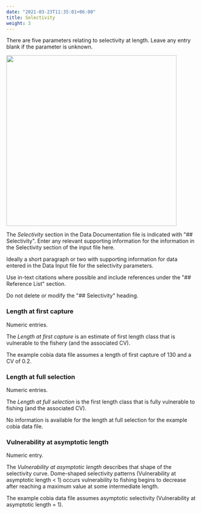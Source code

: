 ```yaml
---
date: "2021-03-23T11:35:01+06:00"
title: Selectivity
weight: 3
--- 
```


There are five parameters relating to selectivity at length. Leave any entry blank if the parameter is unknown.

<img src="/Figures/selectivity.PNG" alt="" width="450"/>

The *Selectivity* section in the Data Documentation file is indicated with "## Selectivity". Enter any relevant supporting information for the information in the Selectivity section of the input file here. 

Ideally a short paragraph or two with supporting information for data entered in the Data Input file for the selectivity parameters.

Use in-text citations where possible and include references under the "## Reference List" section.

Do not delete or modify the "## Selectivity" heading.

### Length at first capture
Numeric entries. 

The *Length at first capture* is an estimate of first length class that is vulnerable to the fishery (and the associated CV).

The example cobia data file assumes a length of first capture of 130 and a CV of 0.2.

### Length at full selection
Numeric entries. 

The *Length at full selection* is the first length class that is fully vulnerable to fishing (and the associated CV).

No information is available for the length at full selection for the example cobia data file.

### Vulnerability at asymptotic length
Numeric entry. 

The *Vulnerability at asymptotic length* describes that shape of the selectivity curve. Dome-shaped selectivity patterns (Vulnerability at asymptotic length < 1) occurs vulnerability to fishing begins to decrease after reaching a maximum value at some intermediate length.

The example cobia data file assumes asymptotic selectivity (Vulnerability at asymptotic length = 1).
